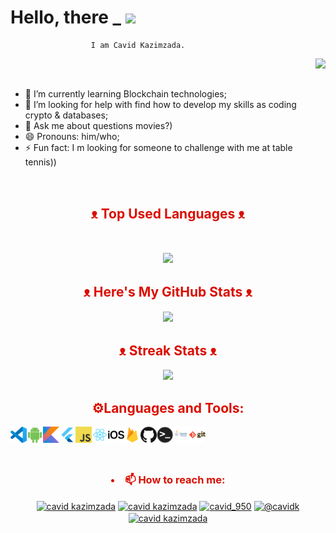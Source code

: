 

# Hello, there _ <img src="https://raw.githubusercontent.com/MartinHeinz/MartinHeinz/master/wave.gif" width="30px"> 
                      I am Cavid Kazimzada. 

<img src="https://media.giphy.com/media/f3iwJFOVOwuy7K6FFw/giphy.gif" align="right"><br></br>


 

- 🌱 I’m currently learning Blockchain technologies;
- 🤔 I’m looking for help with find how to develop my skills as coding crypto & databases;
- 💬 Ask me about questions movies?)
- 😄 Pronouns: him/who;
- ⚡ Fun fact: I m looking for someone to challenge with me at table tennis)) <br>
 
<br>

<h2 align="center"><font  color="darkyellow">ᴥ Top Used Languages  ᴥ<font/></h2>  <br> 
  <p align = "center">
<a href = "https://github.com/cavidk"> 
   <img height="160em" src = "https://github-readme-stats.vercel.app/api/top-langs/?username=cavidk&layout=compact&theme=buefy"/>
</a>
    <br>
 <h2 align="center"><font  color="darkyellow"> ᴥ Here's My GitHub Stats ᴥ<font/></h2>
   <p align = "center">
<a href="https://github.com/cavidk">
  <img height="175em" src="https://github-readme-stats.vercel.app/api?username=cavidk&show_icons=true&theme=buefy"/>
</a>  
     <br>
      <h2 align="center"><font  color="darkyellow"> ᴥ Streak Stats ᴥ<font/></h2>
        <p align = "center">
     <img width="400"  src="https://github-readme-streak-stats.herokuapp.com?user=cavidk&theme=buefy&hide_border=true" />
  
  <h2 align= "center">⚙️Languages and Tools:</h2>
  <img align="left" alt="Visual Studio Code" width="26px" src="https://raw.githubusercontent.com/github/explore/80688e429a7d4ef2fca1e82350fe8e3517d3494d/topics/visual-studio-code/visual-studio-code.png" />
  
 <img align="left" alt="Android" width="26px" src="https://raw.githubusercontent.com/github/explore/80688e429a7d4ef2fca1e82350fe8e3517d3494d/topics/android/android.png" />
 
 <img align="left" alt="Kotlin" width="26px" src="https://raw.githubusercontent.com/github/explore/80688e429a7d4ef2fca1e82350fe8e3517d3494d/topics/kotlin/kotlin.png"/>
 
 <img align="left" alt="Flutter" width="26px" src="https://raw.githubusercontent.com/github/explore/80688e429a7d4ef2fca1e82350fe8e3517d3494d/topics/flutter/flutter.png" />
 
 <img align="left" alt="JavaScript" width="26px" src="https://raw.githubusercontent.com/github/explore/80688e429a7d4ef2fca1e82350fe8e3517d3494d/topics/javascript/javascript.png" />
 
 <img align="left" alt="React" width="26px" src="https://raw.githubusercontent.com/github/explore/80688e429a7d4ef2fca1e82350fe8e3517d3494d/topics/react/react.png" />
 
 <img align="left" alt="iOS" width="26px" src="https://raw.githubusercontent.com/github/explore/80688e429a7d4ef2fca1e82350fe8e3517d3494d/topics/ios/ios.png" />
 
 <img align="left" alt="Firebase" width="26px" src="https://raw.githubusercontent.com/github/explore/80688e429a7d4ef2fca1e82350fe8e3517d3494d/topics/firebase/firebase.png" />
 
 <img align="left" alt="GitHub" width="26px" src="https://raw.githubusercontent.com/github/explore/78df643247d429f6cc873026c0622819ad797942/topics/github/github.png" />
 
 <img align="left" alt="Terminal" width="26px" src="https://raw.githubusercontent.com/github/explore/80688e429a7d4ef2fca1e82350fe8e3517d3494d/topics/terminal/terminal.png" />
 
 <img align="left" alt="Java" width="26px" src="https://raw.githubusercontent.com/github/explore/80688e429a7d4ef2fca1e82350fe8e3517d3494d/topics/java/java.png" />

<img align="left" alt="Git" width="26px" src="https://raw.githubusercontent.com/github/explore/80688e429a7d4ef2fca1e82350fe8e3517d3494d/topics/git/git.png" />

   <br>
<br><br>
<h3 align = "center"><li>📫 How to reach me:</li></h3> 
<p align = "center">
<a href="https://www.linkedin.com/in/cavid-kazimzada-8a9b96185/" target="blank"><img align="center" src="https://raw.githubusercontent.com/rahuldkjain/github-profile-readme-generator/master/src/images/icons/Social/linked-in-alt.svg" alt="cavid kazimzada" height="25" width="35" /></a>
<a href="https://www.facebook.com/cavid.kazimzade442/" target="blank"><img align="center" src="https://raw.githubusercontent.com/rahuldkjain/github-profile-readme-generator/master/src/images/icons/Social/facebook.svg" alt="cavid kazimzada" height="25" width="35" /></a>
<a href="https://www.instagram.com/https://www.instagram.com/cavid_950/" target="blank"><img align="center" src="https://raw.githubusercontent.com/rahuldkjain/github-profile-readme-generator/master/src/images/icons/Social/instagram.svg" alt="cavid_950" height="25" width="35" /></a>
<a href="https://medium.com/me/stories/public" target="blank"><img align="center" src="https://raw.githubusercontent.com/rahuldkjain/github-profile-readme-generator/master/src/images/icons/Social/medium.svg" alt="@cavidk" height="25" width="35" /></a>
<a href="https://www.hackerrank.com/cavid_kz" target="blank"><img align="center" src="https://raw.githubusercontent.com/rahuldkjain/github-profile-readme-generator/master/src/images/icons/Social/hackerrank.svg" alt="cavid kazimzada" height="25" width="35" /></a>
</p>


  
  
  
  
  
  
  
  
  
  
  
  
  
  
